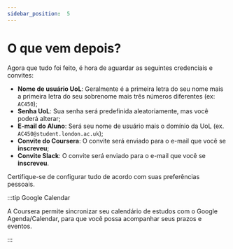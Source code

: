 ```yaml
---
sidebar_position:  5
---
```


# O que vem depois?

Agora que tudo foi feito, é hora de aguardar as seguintes credenciais e convites:
  
- **Nome de usuário UoL**: Geralmente é a primeira letra do seu nome mais a primeira letra do seu sobrenome mais três números diferentes (ex: `AC450`);
- **Senha UoL**: Sua senha será predefinida aleatoriamente, mas você poderá alterar;
- **E-mail do Aluno**: Será seu nome de usuário mais o domínio da UoL (ex. `AC450@student.london.ac.uk`);
- **Convite do Coursera**: O convite será enviado para o e-mail que você se **inscreveu**;
- **Convite Slack**: O convite será enviado para o e-mail que você  se **inscreveu**.

Certifique-se de configurar tudo de acordo com suas preferências pessoais.

:::tip Google Calendar

A Coursera permite sincronizar seu calendário de estudos com o Google Agenda/Calendar, para que você possa acompanhar seus prazos e eventos.

:::
